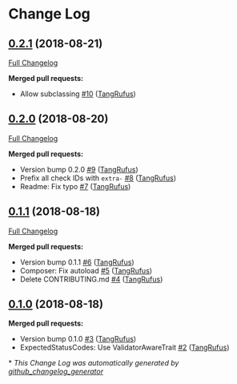 # Change Log

## [0.2.1](https://github.com/ItinerisLtd/preflight-extra/tree/0.2.1) (2018-08-21)
[Full Changelog](https://github.com/ItinerisLtd/preflight-extra/compare/0.2.0...0.2.1)

**Merged pull requests:**

- Allow subclassing [\#10](https://github.com/ItinerisLtd/preflight-extra/pull/10) ([TangRufus](https://github.com/TangRufus))

## [0.2.0](https://github.com/ItinerisLtd/preflight-extra/tree/0.2.0) (2018-08-20)
[Full Changelog](https://github.com/ItinerisLtd/preflight-extra/compare/0.1.1...0.2.0)

**Merged pull requests:**

- Version bump 0.2.0 [\#9](https://github.com/ItinerisLtd/preflight-extra/pull/9) ([TangRufus](https://github.com/TangRufus))
- Prefix all check IDs with `extra-` [\#8](https://github.com/ItinerisLtd/preflight-extra/pull/8) ([TangRufus](https://github.com/TangRufus))
- Readme: Fix typo [\#7](https://github.com/ItinerisLtd/preflight-extra/pull/7) ([TangRufus](https://github.com/TangRufus))

## [0.1.1](https://github.com/ItinerisLtd/preflight-extra/tree/0.1.1) (2018-08-18)
[Full Changelog](https://github.com/ItinerisLtd/preflight-extra/compare/0.1.0...0.1.1)

**Merged pull requests:**

- Version bump 0.1.1 [\#6](https://github.com/ItinerisLtd/preflight-extra/pull/6) ([TangRufus](https://github.com/TangRufus))
- Composer: Fix autoload [\#5](https://github.com/ItinerisLtd/preflight-extra/pull/5) ([TangRufus](https://github.com/TangRufus))
- Delete CONTRIBUTING.md [\#4](https://github.com/ItinerisLtd/preflight-extra/pull/4) ([TangRufus](https://github.com/TangRufus))

## [0.1.0](https://github.com/ItinerisLtd/preflight-extra/tree/0.1.0) (2018-08-18)
**Merged pull requests:**

- Version bump 0.1.0 [\#3](https://github.com/ItinerisLtd/preflight-extra/pull/3) ([TangRufus](https://github.com/TangRufus))
- ExpectedStatusCodes: Use ValidatorAwareTrait [\#2](https://github.com/ItinerisLtd/preflight-extra/pull/2) ([TangRufus](https://github.com/TangRufus))



\* *This Change Log was automatically generated by [github_changelog_generator](https://github.com/skywinder/Github-Changelog-Generator)*